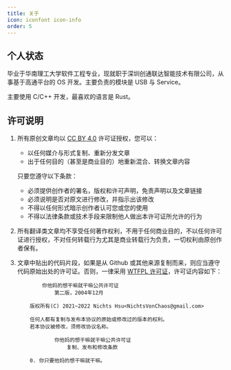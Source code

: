 ```yaml
---
title: 关于
icon: iconfont icon-info
order: 5
---
```


## 个人状态

毕业于华南理工大学软件工程专业，现就职于深圳创通联达智能技术有限公司，从事基于高通平台的 OS 开发。主要负责的模块是 USB 与 Service。

主要使用 C/C++ 开发，最喜欢的语言是 Rust。

## 许可说明

1. 所有原创文章均以 [CC BY 4.0](https://creativecommons.org/licenses/by/4.0/) 许可证授权，您可以：

    * 以任何媒介与形式复制、重新分发文章
    * 出于任何目的（甚至是商业目的）地重新混合、转换文章内容

    只要您遵守以下条款：

    * 必须提供创作者的署名，版权和许可声明，免责声明以及文章链接
    * 必须说明是否对原文进行修改，并指示出该修改
    * 不得以任何形式暗示创作者认可您或您的使用
    * 不得以法律条款或技术手段来限制他人做出本许可证所允许的行为

2. 所有翻译类文章均不享受任何著作权利，不用于任何商业目的，不以任何许可证进行授权，不对任何转载行为尤其是商业转载行为负责，一切权利由原创作者保有。
3. 文章中贴出的代码片段，如果是从 Github 或其他来源复制而来，则应当遵守代码原始出处的许可证。否则，一律采用 [WTFPL 许可证](https://zh.m.wikipedia.org/zh-hans/WTFPL)，许可证内容如下：

    ```text
            你他妈的想干嘛就干嘛公共许可证
                第二版，2004年12月

        版权所有(C) 2021~2022 Nichts Hsu<NichtsVonChaos@gmail.com>

        任何人都有复制与发布本协议的原始或修改过的版本的权利。
        若本协议被修改，须修改协议名称。

                你他妈的想干嘛就干嘛公共许可证
                    复制、发布和修改条款

        0. 你只要他妈的想干嘛就干嘛。
    ```
